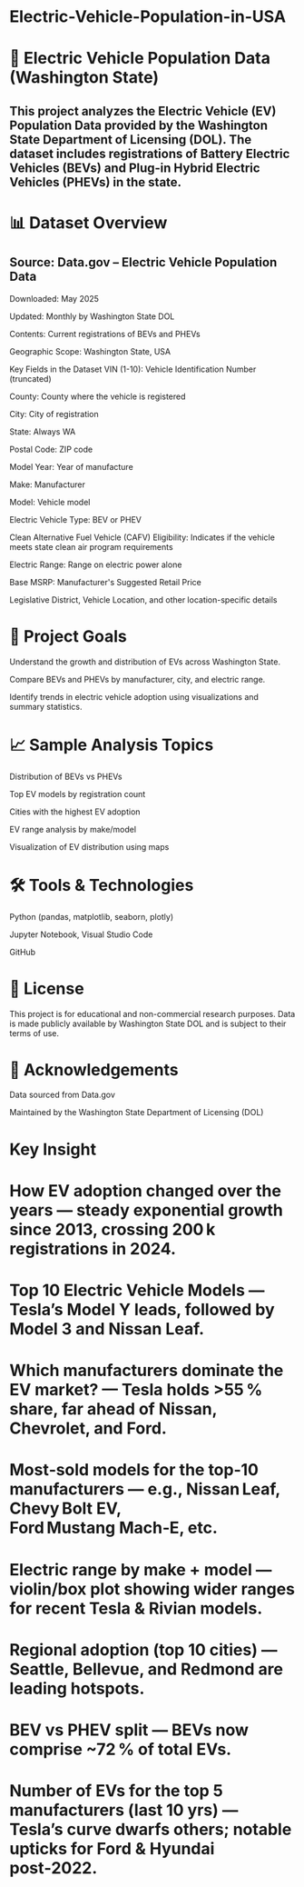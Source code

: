 # Electric-Vehicle-Population-in-USA
# 🚗 Electric Vehicle Population Data (Washington State)
## This project analyzes the Electric Vehicle (EV) Population Data provided by the Washington State Department of Licensing (DOL). The dataset includes registrations of Battery Electric Vehicles (BEVs) and Plug-in Hybrid Electric Vehicles (PHEVs) in the state.

# 📊 Dataset Overview
## Source: Data.gov – Electric Vehicle Population Data

Downloaded: May 2025

Updated: Monthly by Washington State DOL

Contents: Current registrations of BEVs and PHEVs

Geographic Scope: Washington State, USA

Key Fields in the Dataset
VIN (1-10): Vehicle Identification Number (truncated)

County: County where the vehicle is registered

City: City of registration

State: Always WA

Postal Code: ZIP code

Model Year: Year of manufacture

Make: Manufacturer

Model: Vehicle model

Electric Vehicle Type: BEV or PHEV

Clean Alternative Fuel Vehicle (CAFV) Eligibility: Indicates if the vehicle meets state clean air program requirements

Electric Range: Range on electric power alone

Base MSRP: Manufacturer's Suggested Retail Price

Legislative District, Vehicle Location, and other location-specific details

# 🧠 Project Goals
Understand the growth and distribution of EVs across Washington State.

Compare BEVs and PHEVs by manufacturer, city, and electric range.

Identify trends in electric vehicle adoption using visualizations and summary statistics.
# 📈 Sample Analysis Topics
Distribution of BEVs vs PHEVs

Top EV models by registration count

Cities with the highest EV adoption

EV range analysis by make/model

Visualization of EV distribution using maps

# 🛠️ Tools & Technologies
Python (pandas, matplotlib, seaborn, plotly)

Jupyter Notebook, Visual Studio Code

GitHub

# 📃 License
This project is for educational and non-commercial research purposes. Data is made publicly available by Washington State DOL and is subject to their terms of use.

# 🙌 Acknowledgements
Data sourced from Data.gov

Maintained by the Washington State Department of Licensing (DOL)
# Key Insight

# How EV adoption changed over the years — steady exponential growth since 2013, crossing 200 k registrations in 2024.



# Top 10 Electric Vehicle Models — Tesla’s Model Y leads, followed by Model 3 and Nissan Leaf.



# Which manufacturers dominate the EV market? — Tesla holds >55 % share, far ahead of Nissan, Chevrolet, and Ford.



# Most‑sold models for the top‑10 manufacturers — e.g., Nissan Leaf, Chevy Bolt EV, Ford Mustang Mach‑E, etc.



# Electric range by make + model — violin/box plot showing wider ranges for recent Tesla & Rivian models.



# Regional adoption (top 10 cities) — Seattle, Bellevue, and Redmond are leading hotspots.



# BEV vs PHEV split — BEVs now comprise ~72 % of total EVs.



# Number of EVs for the top 5 manufacturers (last 10 yrs) — Tesla’s curve dwarfs others; notable upticks for Ford & Hyundai post‑2022.
